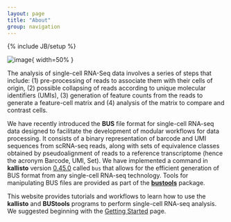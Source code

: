 ```yaml
---
layout: page
title: "About"
group: navigation
---
```


{% include JB/setup %}

![image](https://user-images.githubusercontent.com/10369156/58990086-06c81500-879a-11e9-886b-7e4a690c5862.png){ width=50% }

The analysis of single-cell RNA-Seq data involves a series of steps that include: (1) pre-processing of reads to associate them with their cells of origin, (2) possible collapsing of reads according to unique molecular identifiers (UMIs), (3) generation of feature counts from the reads to generate a feature-cell matrix and (4) analysis of the matrix to compare and contrast cells.

We have recently introduced the __BUS__ file format for single-cell RNA-seq data designed to facilitate the development of modular workflows for data processing. It consists of a binary representation of barcode and UMI sequences from scRNA-seq reads, along with sets of equivalence classes obtained by pseudoalignment of reads to a reference transcriptome (hence the acronym Barcode, UMI, Set). We have implemented a command in __kallisto__ version [0.45.0](http://pachterlab.github.io/kallisto//releases/2018/11/17/v0.45.0) called `bus` that allows for the efficient generation of BUS format from any single-cell RNA-seq technology. Tools for manipulating BUS files are provided as part of the [__bustools__](https://bustools.github.io/) package. 

This website provides tutorials and workflows to learn how to use the __kallisto__ and __BUStools__ programs to perform single-cell RNA-seq analysis. We suggested beginning with the [Getting Started](getting_started.html) page.
